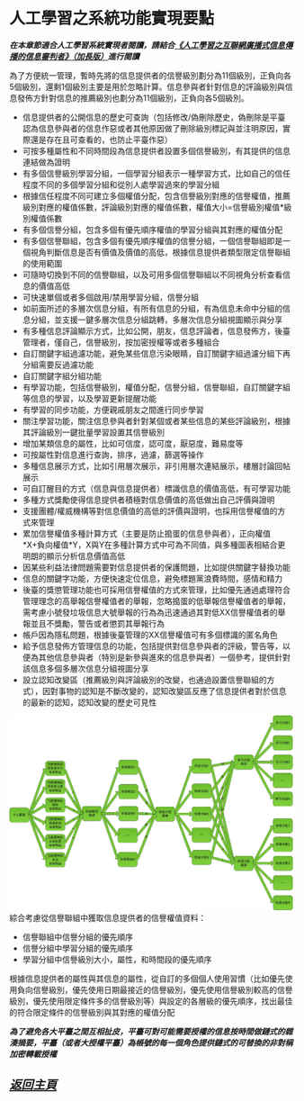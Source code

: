﻿人工學習之系統功能實現要點
==================================================================
***在本章節適合人工學習系統實現者閱讀，請結合[《人工學習之互聯網廣播式信息傳播的信息審判者》（加長版）](.)進行閱讀***

為了方便統一管理，暫時先將的信息提供者的信譽級別劃分為11個級別，正負向各5個級別，還剩1個級別主要是用於忽略計算。信息參與者針對信息的評論級別與信息發佈方針對信息的推薦級別也劃分為11個級別，正負向各5個級別。  
+  信息提供者的公開信息的歷史可查詢（包括修改/偽刪除歷史，偽刪除是平臺認為信息參與者的信息作惡或者其他原因做了刪除級別標記與並注明原因，實際還是存在且可查看的，也防止平臺作惡）  
+  可按多種屬性和不同時間段為信息提供者設置多個信譽級別，有其提供的信息連結做為證明  
+  有多個信譽級別學習分組，一個學習分組表示一種學習方式，比如自己的信任程度不同的多個學習分組和從別人處學習過來的學習分組  
+  根據信任程度不同可建立多個權值分配，包含信譽級別對應的信譽權值，推薦級別對應的權值係數，評論級別對應的權值係數，權值大小=信譽級別權值\*級別權值係數  
+  有多個信譽分組，包含多個有優先順序權值的學習分組與其對應的權值分配  
+  有多個信譽聯組，包含多個有優先順序權值的信譽分組，一個信譽聯組即是一個視角判斷信息是否有價值及價值的高低，根據信息提供者類型限定信譽聯組的使用範圍  
+  可隨時切換到不同的信譽聯組，以及可用多個信譽聯組以不同視角分析查看信息的價值高低  
+  可快速單個或者多個啟用/禁用學習分組，信譽分組  
+  如前面所述的多層次信息分組，有所有信息的分組，有為信息未命中分組的信息分組，並支援一鍵多層次信息分組跳轉，多層次信息分組視圖顯示與分享  
+  有多種信息評論顯示方式，比如公開，朋友，信息評論者，信息發佈方，後臺管理者，僅自己，信譽級別，按加密授權等或者多種組合  
+  自訂關鍵字組過濾功能，避免某些信息污染眼睛，自訂關鍵字組過濾分組下再分組需要反過濾功能  
+  自訂關鍵字組分組功能  
+  有學習功能，包括信譽級別，權值分配，信譽分組，信譽聯組，自訂關鍵字組等信息的學習，以及學習更新提醒功能  
+  有學習的同步功能，方便親戚朋友之間進行同步學習  
+  關注學習功能，關注信息參與者針對某個或者某些信息的某些評論級別，根據其評論級別一鍵批量學習設置其信譽級別  
+  增加某類信息的屬性，比如可信度，認可度，厭惡度，難易度等  
+  可按屬性對信息進行查詢，排序，過濾，篩選等操作  
+  多種信息展示方式，比如引用層次展示，非引用層次連結展示，樓層討論回帖展示  
+  可自訂醒目的方式（信息與信息提供者）標識信息的價值高低，有可學習功能  
+  多種方式獎勵使得信息提供者積極對信息價值的高低做出自己評價與證明  
+  支援團體/權威機構等對信息價值的高低的評價與證明，也採用信譽權值的方式來管理  
+  累加信譽權值多種計算方式（主要是防止搗蛋的信息參與者），正向權值\*X+負向權值\*Y，X與Y在多種計算方式中可為不同值，與多種圖表相結合更明朗的顯示分析信息價值高低  
+  因某些利益法律問題需要對信息提供者的保護問題，比如提供關鍵字替換功能  
+  信息的關鍵字功能，方便快速定位信息，避免標題黨浪費時間，感情和精力  
+  後臺的獎懲管理功能也可採用信譽權值的方式來管理，比如優先通過處理符合管理理念的高舉報信譽權值者的舉報，忽略搗蛋的低舉報信譽權值者的舉報，需考慮小號發垃圾信息大號舉報的行為為迅速通過其對低XX信譽權值者的舉報並且不獎勵，警告或者懲罰其舉報行為  
+  帳戶因為隱私問題，根據後臺管理的XX信譽權值可有多個標識的匿名角色  
+  給予信息發佈方管理信息的功能，包括提供對信息參與者的評級，警告等，以便為其他信息參與者（特別是新參與進來的信息參與者）一個參考，提供針對該信息多個多層次信息分組視圖分享  
+  設立認知改變區（推薦級別與評論級別的改變，也通過設置信譽聯組的方式），因對事物的認知是不斷改變的，認知改變區反應了信息提供者對於信息的最新的認知，認知改變的歷史可見性  


![個人配置結構圖](images/S.jpg "個人配置結構圖")  
綜合考慮從信譽聯組中獲取信息提供者的信譽權值資料：  
+   信譽聯組中信譽分組的優先順序  
+   信譽分組中學習分組的優先順序  
+   學習分組中信譽級別大小，屬性，和時間段的優先順序  

根據信息提供者的屬性與其信息的屬性，從自訂的多個個人使用習慣（比如優先使用負向信譽級別，優先使用日期最接近的信譽級別，優先使用信譽級別較高的信譽級別，優先使用限定條件多的信譽級別等）與設定的各層級的優先順序，找出最佳的符合限定條件的信譽級別與其對應的權值分配  


***為了避免各大平臺之間互相扯皮，平臺可對可能需要授權的信息按時間做鏈式的雜湊摘要，平臺（或者大授權平臺）為帳號的每一個角色提供鏈式的可替換的非對稱加密轉載授權***  


[*返回主頁*](.)
------------------------------------------------------------------
